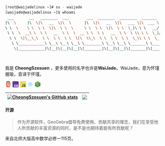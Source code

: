 ```bash
[root@waijadelinux ~]# su - waijade
[waijade@waijadelinux ~]$ whoami
 ___       __   ________  ___        ___  ________  ________  _______      
|\  \     |\  \|\   __  \|\  \      |\  \|\   __  \|\   ___ \|\  ___ \     
\ \  \    \ \  \ \  \|\  \ \  \     \ \  \ \  \|\  \ \  \_|\ \ \   __/|    
 \ \  \  __\ \  \ \   __  \ \  \  __ \ \  \ \   __  \ \  \ \\ \ \  \_|/__  
  \ \  \|\__\_\  \ \  \ \  \ \  \|\  \\_\  \ \  \ \  \ \  \_\\ \ \  \_|\ \ 
   \ \____________\ \__\ \__\ \__\ \________\ \__\ \__\ \_______\ \_______\
    \|____________|\|__|\|__|\|__|\|________|\|__|\|__|\|_______|\|_______|

```

<br />

我是 **CheongSzesuen** ，更多使用的名字也许是**WaiJade**。WaiJade，意为怀瑾握瑜，音译于怀瑾。

<code><img height="20" alt="html" src="https://raw.githubusercontent.com/github/explore/main/topics/html/html.png"></code>
<code><img height="20" alt="css" src="https://raw.githubusercontent.com/github/explore/main/topics/css/css.png"></code>
<code><img height="20" alt="javascript" src="https://raw.githubusercontent.com/github/explore/main/topics/javascript/javascript.png"></code>
<code><img height="20" alt="react" src="https://raw.githubusercontent.com/github/explore/main/topics/react/react.png"></code>
<code><img height="20" alt="nodejs" src="https://raw.githubusercontent.com/github/explore/main/topics/nodejs/nodejs.png"></code>

| <a href="https://github.com/CheongSzesuen/github-readme-stats"><img align="center" src="https://github-readme-stats.vercel.app/api?username=CheongSzesuen&show_icons=true&include_all_commits=true&theme=buefy&hide_border=true" alt="CheongSzesuen's GitHub stats" /></a> | <a href="https://github.com/CheongSzesuen/github-readme-stats"><img align="center" src="https://github-readme-stats.vercel.app/api/top-langs/?username=CheongSzesuen&layout=compact&theme=buefy&hide_border=true" /></a> |
| ------------- | ------------- |

#### 开源
>作为开源软件，GeoGebra倡导免费使用、贡献共享的理念，我们在享受他人所贡献的丰富资源的同时，是不是也期待着能有所贡献呢？

来自北师大版高中数学必修一115页。

